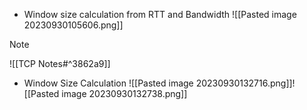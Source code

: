 - Window size calculation from RTT and Bandwidth
	![[Pasted image 20230930105606.png]]
	
> [!NOTE] 
> ![[TCP Notes#^3862a9]]

- Window Size Calculation 
	![[Pasted image 20230930132716.png]]![[Pasted image 20230930132738.png]]
	

